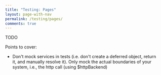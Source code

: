 ```yaml
---
title: "Testing: Pages"
layout: page-with-nav
permalink: /testing/pages/
comments: true
---
```


TODO

Points to cover:

- Don't mock services in tests (i.e. don't create a deferred object, return it, 
  and manually resolve it). Only mock the actual boundaries of your system, i.e.,
  the http call (using $httpBackend)